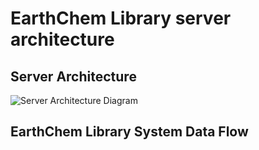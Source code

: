 # EarthChem Library server architecture
## Server Architecture
![Server Architecture Diagram](https://github.com/earthchem/ecl-doc/blob/gh-pages/arch_design/ECLSytemServerArchitecture.png)

## EarthChem Library System Data Flow
